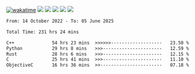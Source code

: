 [![wakatime](https://wakatime.com/badge/user/368879df-dc38-4b1a-86c4-8a2054a0e074.svg)](https://wakatime.com/@368879df-dc38-4b1a-86c4-8a2054a0e074)
<img src="https://img.shields.io/badge/Windows-0078D6?style=flat&logo=Windows&logoColor=white">
<img src="https://img.shields.io/badge/IntelliJ_IDEA-000000.svg?style=flat&logo=IntelliJ-IDEA&logoColor=white">
<img src="https://img.shields.io/badge/CLion-000000.svg?style=flat&logo=CLion&logoColor=white">
<img src="https://img.shields.io/badge/Visual_Studio_Code-007ACC?style=flat&logo=Visual-Studio-Code&logoColor=white">
<img src="https://img.shields.io/badge/Discord-5865F2?label=kano42&style=flat&logo=discord&logoColor=white">
<br>


<!--START_SECTION:waka-->

```txt
From: 14 October 2022 - To: 05 June 2025

Total Time: 231 hrs 24 mins

C++              54 hrs 23 mins  >>>>>>-------------------   23.50 %
Python           29 hrs 8 mins   >>>----------------------   12.59 %
Rust             28 hrs 6 mins   >>>----------------------   12.15 %
C                25 hrs 41 mins  >>>----------------------   11.10 %
ObjectiveC       16 hrs 36 mins  >>-----------------------   07.18 %
```

<!--END_SECTION:waka-->
